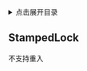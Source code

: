 <details>
<summary>点击展开目录</summary>

- [StampedLock](#stampedlock)

</details>

## StampedLock

不支持重入
